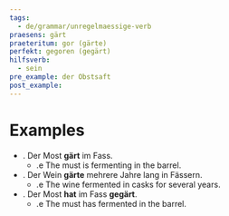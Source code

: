 ```yaml
---
tags:
  - de/grammar/unregelmaessige-verb
praesens: gärt
praeteritum: gor (gärte)
perfekt: gegoren (gegärt)
hilfsverb:
  - sein
pre_example: der Obstsaft
post_example: 
---
```


# Examples
- . Der Most **gärt** im Fass.
	- .e The must is fermenting in the barrel.
- . Der Wein **gärte** mehrere Jahre lang in Fässern.
	- .e The wine fermented in casks for several years.
- . Der Most **hat** im Fass **gegärt**.
	- .e The must has fermented in the barrel.
